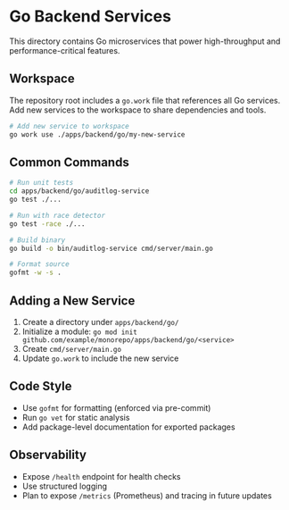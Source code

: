 # Go Backend Services

This directory contains Go microservices that power high-throughput and performance-critical features.

## Workspace

The repository root includes a `go.work` file that references all Go services. Add new services to the workspace to share dependencies and tools.

```bash
# Add new service to workspace
go work use ./apps/backend/go/my-new-service
```

## Common Commands

```bash
# Run unit tests
cd apps/backend/go/auditlog-service
go test ./...

# Run with race detector
go test -race ./...

# Build binary
go build -o bin/auditlog-service cmd/server/main.go

# Format source
gofmt -w -s .
```

## Adding a New Service

1. Create a directory under `apps/backend/go/`
2. Initialize a module: `go mod init github.com/example/monorepo/apps/backend/go/<service>`
3. Create `cmd/server/main.go`
4. Update `go.work` to include the new service

## Code Style

- Use `gofmt` for formatting (enforced via pre-commit)
- Run `go vet` for static analysis
- Add package-level documentation for exported packages

## Observability

- Expose `/health` endpoint for health checks
- Use structured logging
- Plan to expose `/metrics` (Prometheus) and tracing in future updates
